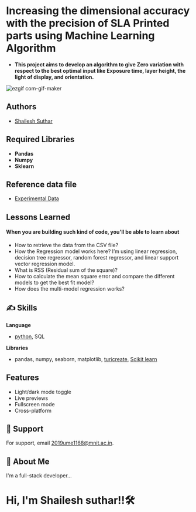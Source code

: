 # **Increasing the dimensional accuracy with the precision of SLA Printed parts using Machine Learning Algorithm**
- **This project aims to develop an algorithm to give Zero variation with respect to the best optimal input like Exposure time, layer height, the light of display, and orientation.**

![ezgif com-gif-maker](https://user-images.githubusercontent.com/91286534/167268797-a8817c26-3c95-4604-9e98-97df2c0e83e1.gif)

## Authors

- [Shailesh Suthar](https://github.com/shaileshsuthar675/)


## Required Libraries
- **Pandas**
- **Numpy**
- **Sklearn**

## Reference data file
- [Experimental Data](https://drive.google.com/file/d/1uy0DTrAmff8yQt94qm1vpmNlkVEUHwba/view?usp=sharing)


## Lessons Learned
#### When you are building such kind of code, you'll be able to learn about
-	How to retrieve the data from the CSV file?
-	How the Regression model works here? I’m using linear regression, decision tree regressor, random forest regressor, and linear support vector regression model.
-	What is RSS (Residual sum of the square)?
-	How to calculate the mean square error and compare the different models to get the best fit model?
-	How does the multi-model regression works?


## ✍️ Skills
**Language**
- [python](https://www.python.org/), SQL

**Libraries**
- pandas, numpy, seaborn, matplotlib, [turicreate](https://github.com/apple/turicreate), [Scikit learn](https://scikit-learn.org/stable/) 


## Features

- Light/dark mode toggle
- Live previews
- Fullscreen mode
- Cross-platform



## 🤙 Support

For support, email 2019ume1168@mnit.ac.in.


## 🚀 About Me
I'm a full-stack developer...
# Hi, I'm Shailesh suthar!!🛠
